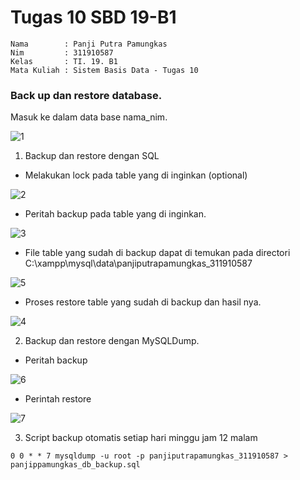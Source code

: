 # Tugas 10 SBD 19-B1

```
Nama        : Panji Putra Pamungkas
Nim         : 311910587
Kelas       : TI. 19. B1
Mata Kuliah : Sistem Basis Data - Tugas 10
```

### Back up dan restore database.

Masuk ke dalam data base nama_nim.

![1](https://user-images.githubusercontent.com/81550517/123598382-a42d9000-d81e-11eb-9e45-dac91a1b0c06.png)

1. Backup dan restore dengan SQL

  - Melakukan lock pada table yang di inginkan (optional)

![2](https://user-images.githubusercontent.com/81550517/123598664-f40c5700-d81e-11eb-8f3b-f81d7dcca661.png)

  - Peritah backup pada table yang di inginkan.

![3](https://user-images.githubusercontent.com/81550517/123599261-9c222000-d81f-11eb-9b75-f1c9bd3e7a64.png)

  - File table yang sudah di backup dapat di temukan pada directori C:\xampp\mysql\data\panjiputrapamungkas_311910587

![5](https://user-images.githubusercontent.com/81550517/123599712-1b175880-d820-11eb-85ae-e91027f79e31.png)

  - Proses restore table yang sudah di backup dan hasil nya.

![4](https://user-images.githubusercontent.com/81550517/123599365-b956ee80-d81f-11eb-9f72-6a43f3ce657b.png)

2. Backup dan restore dengan MySQLDump.

  - Peritah backup

![6](https://user-images.githubusercontent.com/81550517/123600174-9bd65480-d820-11eb-8868-838b505a4106.png)

  - Perintah restore

![7](https://user-images.githubusercontent.com/81550517/123601152-8a417c80-d821-11eb-927c-ef7497a9846d.png)

3. Script backup otomatis setiap hari minggu jam 12 malam

``` 0 0 * * 7 mysqldump -u root -p panjiputrapamungkas_311910587 > panjippamungkas_db_backup.sql ```


